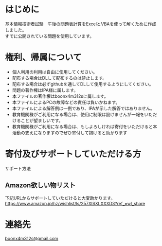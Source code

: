 # はじめに
基本情報技術者試験　午後の問題表計算をExcelとVBAを使って解くために作成しました。  
すでに公開されている問題を使用しています。

# 権利、帰属について
* 個人利用の利用は自由に使用してください。
* 配布する場合はDLして配布するのは禁止します。
* 配布する場合は必ずgithubを通してDLして使用するようにしてください。
* 問題の著作権はIPA様に属します。
* 本ファイルの著作権はboonx4m312sに属します。
* 本ファイルによるPCの故障などの責任は負いかねます。
* 本ファイルによる解答例は一例であり、IPAが示した解答ではありません。
* 教育機関様がご利用になる場合は、使用に制限は設けませんが一報をいただけることが望ましいです。
* 教育機関様がご利用になる場合は、もしよろしければ寄付をいただけると本活動の支えになりますのでぜひ寄付して抱けると助かります
# 寄付及びサポートしていただける方
サポート方法
## Amazon欲しい物リスト
下記URLからサポートしていただけると大変助かります。  
https://www.amazon.jp/hz/wishlist/ls/257XISXLXXXD3?ref_=wl_share
# 連絡先
boonx4m312s@gmail.com

